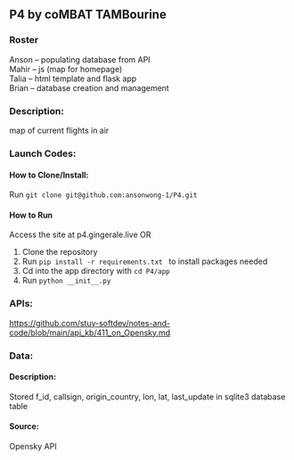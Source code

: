 ## P4 by coMBAT TAMBourine

### Roster
Anson – populating database from API  
Mahir – js (map for homepage)  
Talia – html template and flask app  
Brian – database creation and management   

### Description:
map of current flights in air  
### Launch Codes: 
#### How to Clone/Install:
Run ```git clone git@github.com:ansonwong-1/P4.git```
#### How to Run
Access the site at p4.gingerale.live
OR
1. Clone the repository
2. Run  ```pip install -r requirements.txt ``` to install packages needed
3. Cd into the app directory with ```cd P4/app```
4. Run ```python __init__.py```  
### APIs: 
https://github.com/stuy-softdev/notes-and-code/blob/main/api_kb/411_on_Opensky.md
### Data: 
#### Description: 
Stored f_id, callsign, origin_country, lon, lat, last_update in sqlite3 database table
#### Source: 
Opensky API

